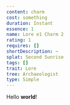 ```yaml
---
content: charm
cost: something
duration: Instant
essence: 1
name: Lore e1 Charm 2
rating: 1
requires: []
shortDescription: ~
splat: Second Sunrise
tags: []
trait: Lore
tree: Archaeologist
type: Simple
---
```


Hello **world**!
